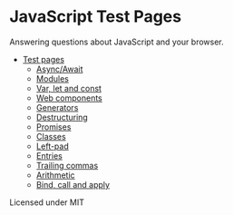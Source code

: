 
# JavaScript Test Pages

Answering questions about JavaScript and your browser.

* [Test pages](https://mattunderscorechampion.github.io/javascript-test-pages/index.html)
    * [Async/Await](https://mattunderscorechampion.github.io/javascript-test-pages/async-await.html)
    * [Modules](https://mattunderscorechampion.github.io/javascript-test-pages/modules.html)
    * [Var, let and const](https://mattunderscorechampion.github.io/javascript-test-pages/var-let-const.html)
    * [Web components](https://mattunderscorechampion.github.io/javascript-test-pages/web-components.html)
    * [Generators](https://mattunderscorechampion.github.io/javascript-test-pages/generators.html)
    * [Destructuring](https://mattunderscorechampion.github.io/javascript-test-pages/destructuring.html)
    * [Promises](https://mattunderscorechampion.github.io/javascript-test-pages/promises.html)
    * [Classes](https://mattunderscorechampion.github.io/javascript-test-pages/classes.html)
    * [Left-pad](https://mattunderscorechampion.github.io/javascript-test-pages/left-pad.html)
    * [Entries](https://mattunderscorechampion.github.io/javascript-test-pages/entries.html)
    * [Trailing commas](https://mattunderscorechampion.github.io/javascript-test-pages/trailing-commas.html)
    * [Arithmetic](https://mattunderscorechampion.github.io/javascript-test-pages/arithmetic.html)
    * [Bind, call and apply](https://mattunderscorechampion.github.io/javascript-test-pages/bind-call-apply.html)

Licensed under MIT
